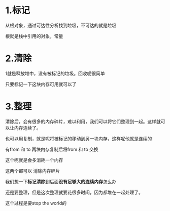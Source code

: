 # 1.标记

从根对象，通过可达性分析找到垃圾，不可达的就是垃圾

根就是栈中引用的对象，常量



# 2.清除

1就是释放堆中，没有被标记的垃圾。回收呢很简单

只要标记一下这块内存可用就可以了





# 3.整理

清除后，会有很多的内存碎片，难以利用，我们可以将它们整理到一起。这样就可以让内存连续了。

也可以用复制，就是呢将被标记的移动到另一块内存，这样呢他就是连续的

有from 和 to 两块内存复制后将from 和 to 交换

这个呢就是会多消耗一个内存

这两个都可以 消除内存碎片

我们想一下**标记清除**到后面**没有足够大的连续内存**怎么办

还是要整理，但是这次整理就要花很多时间，因为都堆在一起处理了。



这个过程是要stop the world的

